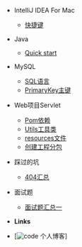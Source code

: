 - IntelliJ IDEA For Mac 

  - [快捷键](Documents/IDEA/快捷键.md)


- Java

  - [Quick start](JavaSE/IO流.md)


- MySQL

  - [SQL语言](Documents/MySQL/SQL.md)
  - [PrimaryKey主键](Documents/MySQL/PrimaryKey.md)

- Web项目Servlet

  - [Pom依赖](Documents/Web项目Servlet/Web项目下Maven模块Pom依赖.md)
  - [Utils工具类](Documents/Web项目Servlet/Utils工具类.md)
  - [resources文件](Documents/Web项目Servlet/resources文件.md)
  - [创建工程分包](Documents/Web项目Servlet/创建工程分包.md)

- 踩过的坑

  - [404汇总](Documents/踩过的坑/404汇总.md)

- 面试题 

  - [面试题汇总一](Documents/面试刷题/面试题汇总一.md)


- **Links**
- [![code](https://) 个人博客]